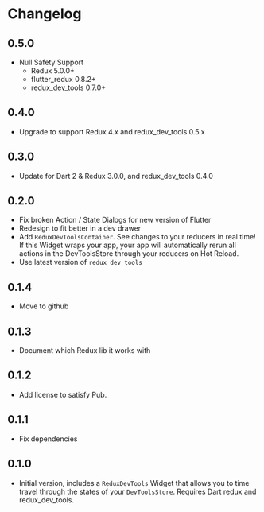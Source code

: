 # Changelog

## 0.5.0
  
  * Null Safety Support
    * Redux 5.0.0+
    * flutter_redux 0.8.2+
    * redux_dev_tools 0.7.0+

## 0.4.0

  * Upgrade to support Redux 4.x and redux_dev_tools 0.5.x

## 0.3.0

  * Update for Dart 2 & Redux 3.0.0, and redux_dev_tools 0.4.0 

## 0.2.0

  * Fix broken Action / State Dialogs for new version of Flutter
  * Redesign to fit better in a dev drawer
  * Add `ReduxDevToolsContainer`. See changes to your reducers in real time! If this Widget wraps your app, your app will automatically rerun all actions in the DevToolsStore through your reducers on Hot Reload.
  * Use latest version of `redux_dev_tools`

## 0.1.4

  * Move to github 

## 0.1.3

  * Document which Redux lib it works with

## 0.1.2

  * Add license to satisfy Pub.

## 0.1.1

  * Fix dependencies


## 0.1.0

  * Initial version, includes a `ReduxDevTools` Widget that allows you to time travel through the states of your `DevToolsStore`. Requires Dart redux and redux_dev_tools.
